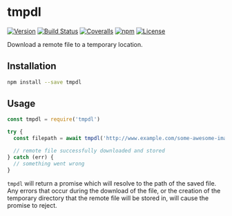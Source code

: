 # tmpdl

[![Version](https://img.shields.io/npm/v/tmpdl.svg?style=flat-square)](https://www.npmjs.com/package/tmpdl)
[![Build Status](https://img.shields.io/github/actions/workflow/status/mike182uk/tmpdl/ci.yml?branch=master&style=flat-square)](https://github.com/mike182uk/tmpdl/actions/workflows/ci.yml?query=workflow%3ACI)
[![Coveralls](https://img.shields.io/coveralls/mike182uk/tmpdl/master.svg?style=flat-square)](https://coveralls.io/r/mike182uk/tmpdl)
[![npm](https://img.shields.io/npm/dm/tmpdl.svg?style=flat-square)](https://www.npmjs.com/package/tmpdl)
[![License](https://img.shields.io/github/license/mike182uk/tmpdl.svg?style=flat-square)](https://www.npmjs.com/package/tmpdl)

Download a remote file to a temporary location.

## Installation

```bash
npm install --save tmpdl
```

## Usage

```js
const tmpdl = require('tmpdl')

try {
  const filepath = await tmpdl('http://www.example.com/some-awesome-image.jpg')

  // remote file successfully downloaded and stored
} catch (err) {
  // something went wrong
}
```

`tmpdl` will return a promise which will resolve to the path of the saved file. Any errors that occur during the download of the file, or the creation of the temporary directory that the remote file will be stored in, will cause the promise to reject.
